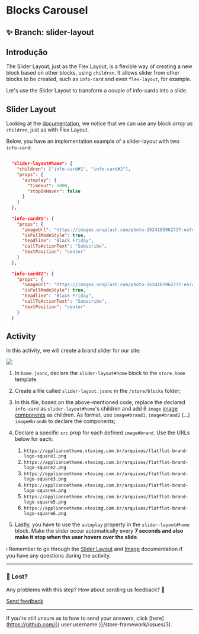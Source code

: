 # Blocks Carousel

## :sparkles: **Branch:** slider-layout

## Introdução

The Slider Layout, just as the Flex Layout, is a flexible way of creating a new block based on other blocks, using `children`. It allows slider from other blocks to be created, such as `info-card` and even `flex-layout`, for example.

Let's use the Slider Layout to transform a couple of info-cards into a slide.

## Slider Layout

Looking at the [documentation](https://vtex.io/docs/components/layout/vtex.slider-layout), we notice that we can use any block _array_ as `children`, just as with Flex Layout.

Below, you have an implementation example of a slider-layout with two `info-card`:

```json

  "slider-layout#home": {
    "children": ["info-card#1", "info-card#2"],
    "props": {
      "autoplay": {
        "timeout": 5000,
        "stopOnHover": false
      }
    }
  },
  
  "info-card#1": {
    "props": {
      "imageUrl": "https://images.unsplash.com/photo-1524185962737-ea7c028a12cd?ixlib=rb-1.2.1&auto=format&fit=crop&w=1350&q=80",
      "isFullModeStyle": true,
      "headline": "Black Friday",
      "callToActionText": "Subscribe",
      "textPosition": "center"
    }
  },
  
  "info-card#2": {
    "props": {
      "imageUrl": "https://images.unsplash.com/photo-1524185962737-ea7c028a12cd?ixlib=rb-1.2.1&auto=format&fit=crop&w=1350&q=80",
      "isFullModeStyle": true,
      "headline": "Black Friday",
      "callToActionText": "Subscribe",
      "textPosition": "center"
    }
  }

```

## Activity

In this activity, we will create a brand slider for our site: 

![](https://appliancetheme.vteximg.com.br/arquivos/brand-slider.png)

1. In `home.jsonc`, declare the `slider-layout#home` block to the `store.home` template.

2. Create a file called `slider-layout.jsonc` in the `/store/blocks` folder;

3. In this file, based on the above-mentioned code, replace the declared `info-card` as `slider-layout#home`'s children and add 6 `image` [image components](https://vtex.io/docs/components/general/vtex.store-components/image) as children. As format, use `image#brand1`, `image#brand2` (...) `image#brand6` to declare the components;

4. Declare a specific `src` prop for each defined `image#brand`. Use the URLs below for each:
   1.  `https://appliancetheme.vteximg.com.br/arquivos/flatflat-brand-logo-square1.png`
   2.  `https://appliancetheme.vteximg.com.br/arquivos/flatflat-brand-logo-square2.png`
   3.  `https://appliancetheme.vteximg.com.br/arquivos/flatflat-brand-logo-square3.png`
   4.  `https://appliancetheme.vteximg.com.br/arquivos/flatflat-brand-logo-square4.png`
   5.  `https://appliancetheme.vteximg.com.br/arquivos/flatflat-brand-logo-square5.png`
   6.  `https://appliancetheme.vteximg.com.br/arquivos/flatflat-brand-logo-square6.png`
   
5. Lastly, you have to use the `autoplay` property in the `slider-layout#home` block. Make the slider occur automatically every **7 seconds and also make it stop when the user hovers over the slide**.

:information_source: Remember to go through the [Slider Layout](https://vtex.io/docs/components/layout/vtex.slider-layout) and [Image](https://vtex.io/docs/components/general/vtex.store-components/image) documentation if you have any questions during the activity.

---

### :no_entry_sign: Lost? 


Any problems with this step? How about sending us feedback? :pray:

[Send feedback](https://docs.google.com/forms/d/e/1FAIpQLSeaWrm0Hogm-txm5Ww6mUa68eDuE3WnpFjUSVJ3Wi3dnmCb7A/viewform?usp=pp_url&entry.1784529524=Carrossel+de+blocos) 

----

If you're still unsure as to how to send your answers, click [here](https://github.com/{{ user.username }}/store-framework/issues/3).
